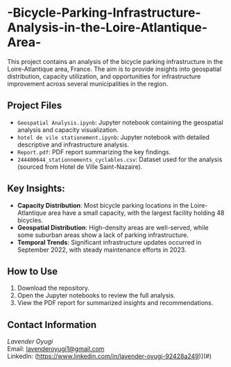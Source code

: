 # -Bicycle-Parking-Infrastructure-Analysis-in-the-Loire-Atlantique-Area-



This project contains an analysis of the bicycle parking infrastructure in the Loire-Atlantique area, France. The aim is to provide insights into geospatial distribution, capacity utilization, and opportunities for infrastructure improvement across several municipalities in the region.

## Project Files
- `Geospatial Analysis.ipynb`: Jupyter notebook containing the geospatial analysis and capacity visualization.
- `hotel de vile stationement.ipynb`: Jupyter notebook with detailed descriptive and infrastructure analysis.
- `Report.pdf`: PDF report summarizing the key findings.
- `244400644_stationnements_cyclables.csv`: Dataset used for the analysis (sourced from Hotel de Ville Saint-Nazaire).

## Key Insights:
- **Capacity Distribution**: Most bicycle parking locations in the Loire-Atlantique area have a small capacity, with the largest facility holding 48 bicycles.
- **Geospatial Distribution**: High-density areas are well-served, while some suburban areas show a lack of parking infrastructure.
- **Temporal Trends**: Significant infrastructure updates occurred in September 2022, with steady maintenance efforts in 2023.

## How to Use
1. Download the repository.
2. Open the Jupyter notebooks to review the full analysis.
3. View the PDF report for summarized insights and recommendations.

## Contact Information
*Lavender Oyugi*  
Email: lavenderoyugi1@gmail.com  
LinkedIn: (https://www.linkedin.com/in/lavender-oyugi-92428a249)](#)
